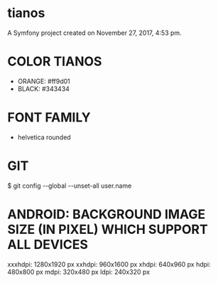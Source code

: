 tianos
======

A Symfony project created on November 27, 2017, 4:53 pm.


COLOR TIANOS
==============

* ORANGE: #ff9d01
* BLACK: #343434 


FONT FAMILY
==============

* helvetica rounded


GIT
====
$ git config --global --unset-all user.name


ANDROID: BACKGROUND IMAGE SIZE (IN PIXEL) WHICH SUPPORT ALL DEVICES
=========
xxxhdpi: 1280x1920 px
xxhdpi: 960x1600 px
xhdpi: 640x960 px
hdpi: 480x800 px
mdpi: 320x480 px
ldpi: 240x320 px
